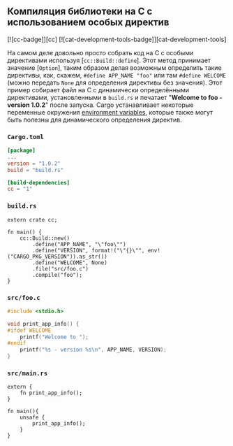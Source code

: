 ## Компиляция библиотеки на C с использованием особых директив

[![cc-badge]][cc] [![cat-development-tools-badge]][cat-development-tools]

На самом деле довольно просто собрать код на C с особыми директивами используя [`cc::Build::define`]. Этот метод принимает значение [`Option`], таким образом делая возможным определить такие директивы, как, скажем, `#define APP_NAME "foo"` или там `#define WELCOME` (можно передать `None` для определения директивы без значения). Этот пример собирает файл на C с динамически определёнными директивами, установленными в `build.rs` и печатает "**Welcome to foo - version 1.0.2**" после запуска. Cargo устанавливает некоторые переменные окружения [environment variables], которые также могут быть полезны для динамического определения директив.

### `Cargo.toml`

```toml
[package]
...
version = "1.0.2"
build = "build.rs"

[build-dependencies]
cc = "1"
```

### `build.rs`

```rust,no_run
extern crate cc;

fn main() {
    cc::Build::new()
        .define("APP_NAME", "\"foo\"")
        .define("VERSION", format!("\"{}\"", env!("CARGO_PKG_VERSION")).as_str())
        .define("WELCOME", None)
        .file("src/foo.c")
        .compile("foo");
}
```

### `src/foo.c`

```c
#include <stdio.h>

void print_app_info() {
#ifdef WELCOME
    printf("Welcome to ");
#endif
    printf("%s - version %s\n", APP_NAME, VERSION);
}
```

### `src/main.rs`

```rust,ignore
extern {
    fn print_app_info();
}

fn main(){
    unsafe {
        print_app_info();
    }
}
```


[environment variables]: https://doc.rust-lang.org/cargo/reference/environment-variables.html